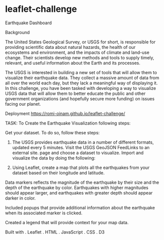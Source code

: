 # leaflet-challenge
Earthquake Dashboard

Background

The United States Geological Survey, or USGS for short, is responsible for providing scientific data about natural hazards, the health of our ecosystems and environment, and the impacts of climate and land-use change. Their scientists develop new methods and tools to supply timely, relevant, and useful information about the Earth and its processes.

The USGS is interested in building a new set of tools that will allow them to visualize their earthquake data. They collect a massive amount of data from all over the world each day, but they lack a meaningful way of displaying it. In this challenge, you have been tasked with developing a way to visualize USGS data that will allow them to better educate the public and other government organizations (and hopefully secure more funding) on issues facing our planet.

Deployment
https://romi-oinam.github.io/leaflet-challenge/

TASK:
To Create the Earthquake Visualization
following steps:

Get your dataset. To do so, follow these steps:

1. The USGS provides earthquake data in a number of different formats, updated every 5 minutes. Visit the USGS GeoJSON FeedLinks to an external site. page and choose a dataset to visualize. 
Import and visualize the data by doing the following:

2. Using Leaflet, create a map that plots all the earthquakes from your dataset based on their longitude and latitude.

Data markers reflects the magnitude of the earthquake by their size and the depth of the earthquake by color. Earthquakes with higher magnitudes should appear larger, and earthquakes with greater depth should appear darker in color.


Included popups that provide additional information about the earthquake when its associated marker is clicked.

Created a legend that will provide context for your map data.

Built with
. Leaflet
. HTML
. JavaScript
. CSS
. D3
